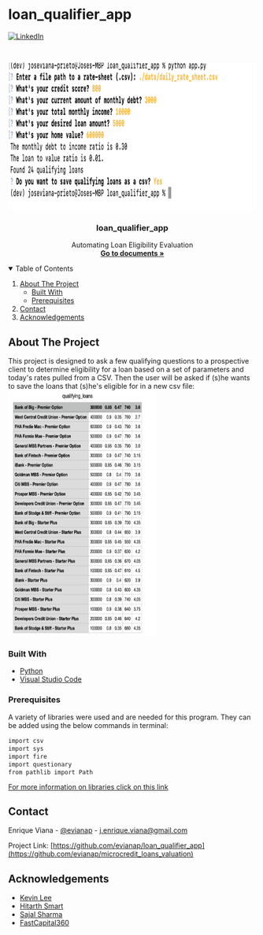 # loan_qualifier_app
[![LinkedIn][linkedin-shield]][linkedin-url]
<!-- [![License][license-shield]][license-url] -->

<!-- PROJECT LOGO -->
<br />
<p align="center">
    <img src="https://github.com/evianap/loan_qualifier_app/blob/main/readme_images/app_screenshot.png" alt="Logo" width="700" height="300">
  </a>

  <h3 align="center">loan_qualifier_app</h3>

  <p align="center">
    Automating Loan Eligibility Evaluation
    <br />
    <a href="https://github.com/evianap/loan_qualifier_app"><strong>Go to documents »</strong></a>
    <br />
  </p>
</p>

<!-- TABLE OF CONTENTS -->
<details open="open">
  <summary>Table of Contents</summary>
  <ol>
    <li>
      <a href="#about-the-project">About The Project</a>
      <ul>
        <li><a href="#built-with">Built With</a></li>
      </ul>
      <ul>
        <li><a href="#prerequisites">Prerequisites</a></li>
      </ul>
    </li>
    <li><a href="#contact">Contact</a></li>
    <li><a href="#acknowledgements">Acknowledgements</a></li>
  </ol>
</details>

<!-- ABOUT THE PROJECT -->
## About The Project

This project is designed to ask a few qualifying questions to a prospective client to determine eligibility for a loan based on a set of parameters and today's rates pulled from a CSV. Then the user will be asked if (s)he wants to save the loans that (s)he's eligible for in a new csv file:
<img src="https://github.com/evianap/loan_qualifier_app/blob/main/readme_images/qualifying_loans_csv_screenshot.png" alt="Logo" width="300" height="500">
### Built With

<!-- This section should list any major frameworks that you built your project using. Leave any add-ons/plugins for the acknowledgements section. Here are a few examples. -->

* [Python](https://www.python.org/)
* [Visual Studio Code](https://code.visualstudio.com/)

### Prerequisites

<!-- This is an example of how to list things you need to use the software and how to install them. -->
A variety of libraries were used and are needed for this program. They can be added using the below commands in terminal:

``` 
import csv
import sys
import fire
import questionary
from pathlib import Path 
```
[For more information on libraries click on this link]( https://docs.python.org/3/library/csv.html?highlight=csv#module-csv ) 



<!-- CONTACT -->
## Contact

Enrique Viana - [@evianap][linkedin-url] - j.enrique.viana@gmail.com

Project Link: [https://github.com/evianap/loan_qualifier_app](https://github.com/evianap/microcredit_loans_valuation)

<!-- ACKNOWLEDGEMENTS -->
## Acknowledgements

* [Kevin Lee](https://github.com/kevinclee26/)
* [Hitarth Smart](https://github.com/smarthitarth)
* [Sajal Sharma](https://shields.io)
* [FastCapital360](https://www.fastcapital360.com/wp-content/uploads/2021/07/Graphic_01-9.jpg)

<!-- MARKDOWN LINKS & IMAGES -->
<!-- https://www.markdownguide.org/basic-syntax/#reference-style-links -->

<!-- [license-shield]: 
[license-url]:  -->
[linkedin-shield]: https://img.shields.io/badge/-LinkedIn-black.svg?style=for-the-badge&logo=linkedin&colorB=555
[linkedin-url]: https://www.linkedin.com/in/enriqueviana/
[product-url]: https://www.fastcapital360.com/wp-content/uploads/2021/07/Graphic_01-9.jpg